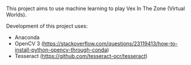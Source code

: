 This project aims to use machine learning to play Vex In The Zone (Virtual Worlds).

Development of this project uses:
 - Anaconda
 - OpenCV 3 (https://stackoverflow.com/questions/23119413/how-to-install-python-opencv-through-conda)
 - Tesseract (https://github.com/tesseract-ocr/tesseract)